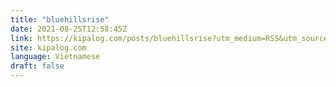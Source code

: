 ```yaml
---
title: "bluehillsrise"
date: 2021-08-25T12:58:45Z
link: https://kipalog.com/posts/bluehillsrise?utm_medium=RSS&utm_source=news.12bit.vn
site: kipalog.com
language: Vietnamese
draft: false
---
```

